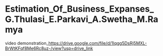 # Estimation_Of_Business_Expanses_G.Thulasi_E.Parkavi_A.Swetha_M.Ramya
 video demonstration_https://drive.google.com/file/d/1lqgg5DsRj5MXL-BrWtKFqf8Me6Rc8uz-/view?usp=drive_link
